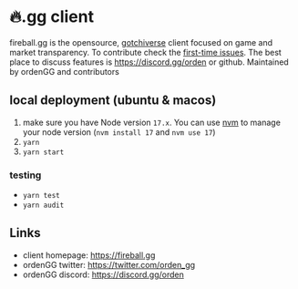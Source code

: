 # 🔥.gg client

fireball.gg is the opensource, [gotchiverse](https://gotchiverse.io/) client focused on game and market transparency. To contribute check the [first-time issues](https://github.com/orden-gg/ghst-gg/issues?q=is%3Aopen+is%3Aissue+label%3Afirst-time). The best place to discuss features is https://discord.gg/orden or github. Maintained by ordenGG and contributors 


## local deployment (ubuntu & macos) 

1. make sure you have Node version `17.x`. You can use [nvm](https://github.com/nvm-sh/nvm) to manage your node version (`nvm install 17` and `nvm use 17`)
2. `yarn`
3. `yarn start`

### testing

* `yarn test`
* `yarn audit`


## Links

* client homepage: https://fireball.gg
* ordenGG twitter: https://twitter.com/orden_gg
* ordenGG discord: https://discord.gg/orden
